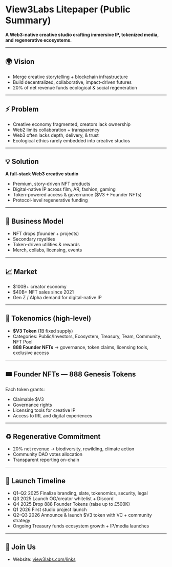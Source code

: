# View3Labs Litepaper (Public Summary)

**A Web3-native creative studio crafting immersive IP, tokenized media, and regenerative ecosystems.**

---

## 🌍 Vision
- Merge creative storytelling + blockchain infrastructure  
- Build decentralized, collaborative, impact-driven futures  
- 20% of net revenue funds ecological & social regeneration  

---

## ⚡ Problem
- Creative economy fragmented, creators lack ownership  
- Web2 limits collaboration + transparency  
- Web3 often lacks depth, delivery, & trust  
- Ecological ethics rarely embedded into creative studios  

---

## 💡 Solution
**A full-stack Web3 creative studio**  
- Premium, story-driven NFT products  
- Digital-native IP across film, AR, fashion, gaming  
- Token-powered access & governance ($V3 + Founder NFTs)  
- Protocol-level regenerative funding  

---

## 💼 Business Model
- NFT drops (founder + projects)  
- Secondary royalties  
- Token-driven utilities & rewards  
- Merch, collabs, licensing, events  

---

## 📈 Market
- $100B+ creator economy  
- $40B+ NFT sales since 2021  
- Gen Z / Alpha demand for digital-native IP  

---

## 🔑 Tokenomics (high-level)
- **$V3 Token** (1B fixed supply)  
- Categories: Public/Investors, Ecosystem, Treasury, Team, Community, NFT Pool  
- **888 Founder NFTs** → governance, token claims, licensing tools, exclusive access  

---

## 🎟 Founder NFTs — 888 Genesis Tokens

Each token grants:
- Claimable $V3
- Governance rights
- Licensing tools for creative IP
- Access to IRL and digital experiences

---

## ♻️ Regenerative Commitment
- 20% net revenue → biodiversity, rewilding, climate action  
- Community DAO votes allocation  
- Transparent reporting on-chain  

---

## 🚀 Launch Timeline
- Q1–Q2 2025	Finalize branding, slate, tokenomics, security, legal  
- Q3 2025	Launch OG/creator whitelist + Discord  
- Q4 2025	Drop 888 Founder Tokens (raise up to £500K)
- Q1 2026	First studio project launch
- Q2–Q3 2026	Announce & launch $V3 token with VC + community strategy
- Ongoing	Treasury funds ecosystem growth + IP/media launches  

---

## 🌙 Join Us
- Website: [view3labs.com/links](https://view3labs.com/links)  

